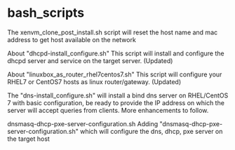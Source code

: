 # bash_scripts

The xenvm_clone_post_install.sh script will reset the host name and mac address to get host available on the network


About "dhcpd-install_configure.sh"
This script will install and configure the dhcpd server and service on the target server. (Updated) 

About "linuxbox_as_router_rhel7centos7.sh"
This script will configure your RHEL7 or CentOS7 hosts as linux router/gateway. (Updated) 

The "dns-install_configure.sh" will install a bind dns server on RHEL/CentOS 7 with basic configuration, be ready to provide the IP address on which the server will accept queries from clients. More enhancements to follow. 


dnsmasq-dhcp-pxe-server-configuration.sh
Adding "dnsmasq-dhcp-pxe-server-configuration.sh" which will configure the dns, dhcp, pxe server on the target host
